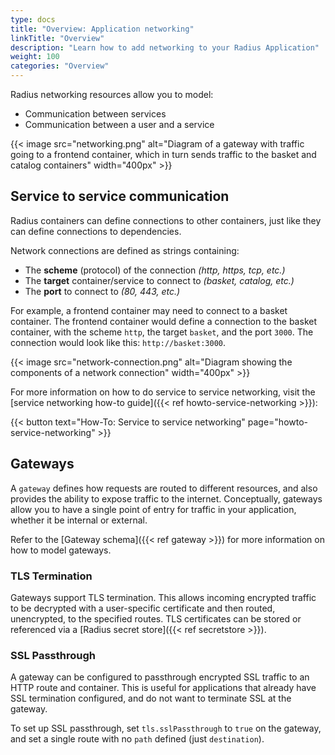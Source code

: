 ```yaml
---
type: docs
title: "Overview: Application networking"
linkTitle: "Overview"
description: "Learn how to add networking to your Radius Application"
weight: 100
categories: "Overview"
---
```


Radius networking resources allow you to model:

- Communication between services
- Communication between a user and a service

{{< image src="networking.png" alt="Diagram of a gateway with traffic going to a frontend container, which in turn sends traffic to the basket and catalog containers" width="400px" >}}

## Service to service communication

Radius containers can define connections to other containers, just like they can define connections to dependencies.

Network connections are defined as strings containing:

- The **scheme** (protocol) of the connection _(http, https, tcp, etc.)_
- The **target** container/service to connect to _(basket, catalog, etc.)_
- The **port** to connect to _(80, 443, etc.)_

For example, a frontend container may need to connect to a basket container. The frontend container would define a connection to the basket container, with the scheme `http`, the target `basket`, and the port `3000`. The connection would look like this: `http://basket:3000`.

{{< image src="network-connection.png" alt="Diagram showing the components of a network connection" width="400px" >}}

For more information on how to do service to service networking, visit the [service networking how-to guide]({{< ref howto-service-networking >}}):

{{< button text="How-To: Service to service networking" page="howto-service-networking" >}}

## Gateways

A `gateway` defines how requests are routed to different resources, and also provides the ability to expose traffic to the internet. Conceptually, gateways allow you to have a single point of entry for traffic in your application, whether it be internal or external.

Refer to the [Gateway schema]({{< ref gateway >}}) for more information on how to model gateways.

### TLS Termination

Gateways support TLS termination. This allows incoming encrypted traffic to be decrypted with a user-specific certificate and then routed, unencrypted, to the specified routes. TLS certificates can be stored or referenced via a [Radius secret store]({{< ref secretstore >}}).

### SSL Passthrough

A gateway can be configured to passthrough encrypted SSL traffic to an HTTP route and container. This is useful for applications that already have SSL termination configured, and do not want to terminate SSL at the gateway.

To set up SSL passthrough, set `tls.sslPassthrough` to `true` on the gateway, and set a single route with no `path` defined (just `destination`).
